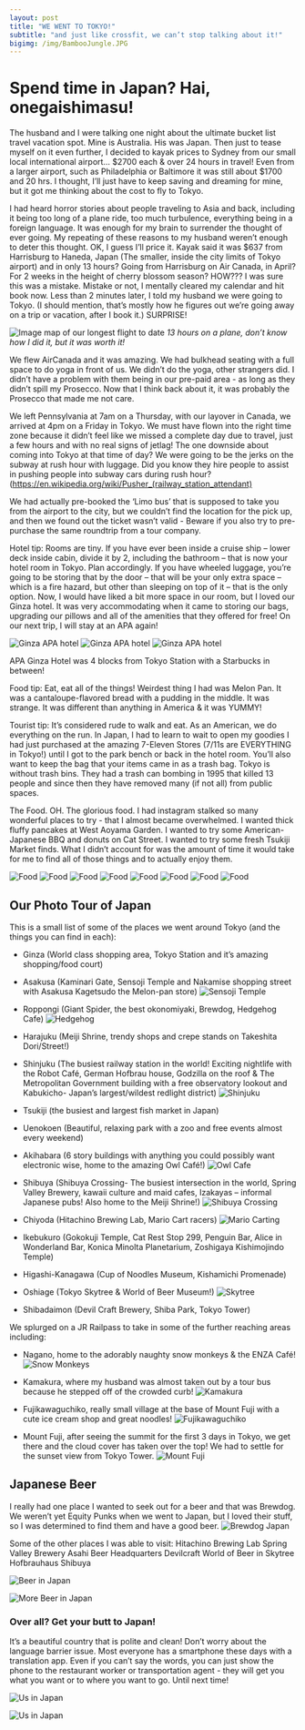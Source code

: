 ```yaml
---
layout: post
title: "WE WENT TO TOKYO!"
subtitle: "and just like crossfit, we can’t stop talking about it!"
bigimg: /img/BambooJungle.JPG
---
```


# Spend time in Japan? Hai, onegaishimasu!

The husband and I were talking one night about the ultimate bucket list travel vacation spot.  Mine is Australia. His was Japan. Then just to tease myself on it even further, I decided to kayak prices to Sydney from our small local international airport… $2700 each & over 24 hours in travel! Even from a larger airport, such as Philadelphia or Baltimore it was still about $1700 and 20 hrs. I thought, I’ll just have to keep saving and dreaming for mine, but it got me thinking about the cost to fly to Tokyo. 

I had heard horror stories about people traveling to Asia and back, including it being too long of a plane ride, too much turbulence, everything being in a foreign language.  It was enough for my brain to surrender the thought of ever going.  My repeating of these reasons to my husband weren’t enough to deter this thought. OK, I guess I’ll price it. Kayak said it was $637 from Harrisburg to Haneda, Japan (The smaller, inside the city limits of Tokyo airport) and in only 13 hours? Going from Harrisburg on Air Canada, in April? For 2 weeks in the height of cherry blossom season? HOW???  I was sure this was a mistake. Mistake or not, I mentally cleared my calendar and hit book now. Less than 2 minutes later, I told my husband we were going to Tokyo.  (I should mention, that’s mostly how he figures out we’re going away on a trip or vacation, after I book it.) SURPRISE! 


![Image map of our longest flight to date](https://nicoleabuhakmeh.github.io/img/HarrisburgtoJapan.png)
<i> 13 hours on a plane, don’t know how I did it, but it was worth it!</i>

We flew AirCanada and it was amazing. We had bulkhead seating with a full space to do yoga in front of us. We didn’t do the yoga, other strangers did. I didn’t have a problem with them being in our pre-paid area - as long as they didn’t spill my Prosecco. Now that I think back about it, it was probably the Prosecco that made me not care. 

We left Pennsylvania at 7am on a Thursday, with our layover in Canada, we arrived at 4pm on a Friday in Tokyo. We must have flown into the right time zone because it didn’t feel like we missed a complete day due to travel, just a few hours and with no real signs of jetlag!  The one downside about coming into Tokyo at that time of day? We were going to be the jerks on the subway at rush hour with luggage.  Did you know they hire people to assist in pushing people into subway cars during rush hour? (https://en.wikipedia.org/wiki/Pusher_(railway_station_attendant)	

We had actually pre-booked the ‘Limo bus’ that is supposed to take you from the airport to the city, but we couldn’t find the location for the pick up, and then we found out the ticket wasn’t valid - Beware if you also try to pre-purchase the same roundtrip from a tour company. 

Hotel tip: Rooms are tiny. If you have ever been inside a cruise ship – lower deck inside cabin, divide it by 2, including the bathroom – that is now your hotel room in Tokyo. Plan accordingly. If you have wheeled luggage, you’re going to be storing that by the door – that will be your only extra space – which is a fire hazard, but other than sleeping on top of it – that is the only option.  Now, I would have liked a bit more space in our room, but I loved our Ginza hotel.  It was very accommodating when it came to storing our bags, upgrading our pillows and all of the amenities that they offered for free!  On our next trip, I will stay at an APA again! 


![Ginza APA hotel](https://nicoleabuhakmeh.github.io/img/HotelJapan1.png)
![Ginza APA hotel](https://nicoleabuhakmeh.github.io/img/HotelJapan3.png)
![Ginza APA hotel](https://nicoleabuhakmeh.github.io/img/HotelJapan2.png)

APA Ginza Hotel was 4 blocks from Tokyo Station with a Starbucks in between!


Food tip: Eat, eat all of the things!  Weirdest thing I had was Melon Pan. It was a cantaloupe-flavored bread with a pudding in the middle. It was strange. It was different than anything in America & it was YUMMY! 
 
Tourist tip:  It’s considered rude to walk and eat.  As an American, we do everything on the run.  In Japan, I had to learn to wait to open my goodies I had just purchased at the amazing 7-Eleven Stores (7/11s are EVERYTHING in Tokyo!) until I got to the park bench or back in the hotel room.  You’ll also want to keep the bag that your items came in as a trash bag.  Tokyo is without trash bins. They had a trash can bombing in 1995 that killed 13 people and since then they have removed many (if not all) from public spaces. 

The Food. OH. The glorious food.  I had instagram stalked so many wonderful places to try - that I almost became overwhelmed. I wanted thick fluffy pancakes at West Aoyama Garden. I wanted to try some American-Japanese BBQ and donuts on Cat Street. I wanted to try some fresh Tsukiji Market finds. What I didn’t account for was the amount of time it would take for me to find all of those things and to actually enjoy them.   

![Food](https://nicoleabuhakmeh.github.io/img/FoodJapan1.jpg)
![Food](https://nicoleabuhakmeh.github.io/img/SweetsJapan1.jpg)
![Food](https://nicoleabuhakmeh.github.io/img/Americanizedfoods.jpg)
![Food](https://nicoleabuhakmeh.github.io/img/Sushibus.jpg)
![Food](https://nicoleabuhakmeh.github.io/img/pancakesandsweets.jpg)
![Food](https://nicoleabuhakmeh.github.io/img/Dessertsjapan.jpg)
![Food](https://nicoleabuhakmeh.github.io/img/Somuchjapanesefood.jpg)
![Food](https://nicoleabuhakmeh.github.io/img/Fishmarketfinds.jpg)



## Our Photo Tour of Japan ##
This is a small list of some of the places we went around Tokyo (and the things you can find in each): 

* Ginza (World class shopping area, Tokyo Station and it’s amazing shopping/food court)

* Asakusa (Kaminari Gate, Sensoji Temple and Nakamise shopping street with Asakusa Kagetsudo the Melon-pan store)
![Sensoji Temple](https://nicoleabuhakmeh.github.io/img/HereinJapan.JPG)

* Roppongi (Giant Spider, the best okonomiyaki, Brewdog, Hedgehog Cafe) 
![Hedgehog](https://nicoleabuhakmeh.github.io/img/Hedgehog.jpg)

* Harajuku (Meiji Shrine, trendy shops and crepe stands on Takeshita Dori/Street!) 

* Shinjuku (The busiest railway station in the world! Exciting nightlife with the Robot Café, German Hofbrau house, Godzilla on the roof & The Metropolitan Government building with a free observatory lookout and Kabukicho- Japan’s largest/wildest redlight district)
![Shinjuku](https://nicoleabuhakmeh.github.io/img/RobotCafe.JPG)

* Tsukiji (the busiest and largest fish market in Japan) 

* Uenokoen (Beautiful, relaxing park with a zoo and free events almost every 
weekend)

* Akihabara (6 story buildings with anything you could possibly want electronic wise, home to the amazing Owl Café!) 
![Owl Cafe](https://nicoleabuhakmeh.github.io/img/OwlMix.JPG)

* Shibuya (Shibuya Crossing- The busiest intersection in the world, Spring Valley Brewery, kawaii culture and maid cafes, Izakayas – informal Japanese pubs! Also home to the Meiji Shrine!)
![Shibuya Crossing](https://nicoleabuhakmeh.github.io/img/JapanTraffic.jpg)

* Chiyoda (Hitachino Brewing Lab, Mario Cart racers) 
![Mario Carting](https://nicoleabuhakmeh.github.io/img/MarioCartJapan.JPG)

* Ikebukuro (Gokokuji Temple, Cat Rest Stop 299, Penguin Bar, Alice in Wonderland Bar, Konica Minolta Planetarium, Zoshigaya Kishimojindo Temple)

* Higashi-Kanagawa (Cup of Noodles Museum, Kishamichi Promenade)

* Oshiage (Tokyo Skytree & World of Beer Museum!)
![Skytree](https://nicoleabuhakmeh.github.io/img/Skytree.JPG)

* Shibadaimon (Devil Craft Brewery, Shiba Park, Tokyo Tower) 

 
We splurged on a JR Railpass to take in some of the further reaching areas including: 
 
* Nagano, home to the adorably naughty snow monkeys & the ENZA Café! 
![Snow Monkeys](https://nicoleabuhakmeh.github.io/img/SnowMonkeyMix.jpg)

* Kamakura, where my husband was almost taken out by a tour bus because he stepped off of the crowded curb! 
![Kamakura](https://nicoleabuhakmeh.github.io/img/KamakuraMix.JPG)

* Fujikawaguchiko, really small village at the base of Mount Fuji with a cute ice cream shop and great noodles! 
![Fujikawaguchiko](https://nicoleabuhakmeh.github.io/img/FujikawaguchikoMix.JPG)

* Mount Fuji, after seeing the summit for the first 3 days in Tokyo, we get there and the cloud cover has taken over the top! We had to settle for the sunset view from Tokyo Tower. ![Mount Fuji](https://nicoleabuhakmeh.github.io/img/FujiSunset.JPG)


## Japanese Beer ##

I really had one place I wanted to seek out for a beer and that was Brewdog.  We weren’t yet Equity Punks when we went to Japan, but I loved their stuff, so I was determined to find them and have a good beer. 
![Brewdog Japan](https://nicoleabuhakmeh.github.io/img/BrewdogJapan.JPG)

Some of the other places I was able to visit: 
Hitachino Brewing Lab
Spring Valley Brewery
Asahi Beer Headquarters
Devilcraft
World of Beer in Skytree
Hofbrauhaus Shibuya

  

![Beer in Japan](https://nicoleabuhakmeh.github.io/img/BeerMix.jpg) 

![More Beer in Japan](https://nicoleabuhakmeh.github.io/img/Beermix2.jpg) 

  

### Over all?  Get your butt to Japan! ### 

  

It’s a beautiful country that is polite and clean! Don’t worry about the language barrier issue.  Most everyone has a smartphone these days with a translation app. Even if you can’t say the words, you can just show the phone to the restaurant worker or transportation agent - they will get you what you want or to where you want to go.  Until next time!  

  

![Us in Japan](https://nicoleabuhakmeh.github.io/img/CoupleshotsJapan.JPG) 

![Us in Japan](https://nicoleabuhakmeh.github.io/img/CoupleshotsJapan2.jpg) 
